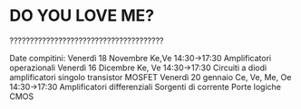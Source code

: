 # DO YOU LOVE ME?
??????????????????????????????????????

Date compitini:
Venerdì 18 Novembre Ke,Ve 14:30->17:30
	Amplificatori operazionali
Venerdì 16 Dicembre Ke, Ve 14:30->17:30
	Circuiti a diodi amplificatori singolo transistor MOSFET
Venerdì 20 gennaio Ce, Ve, Me, Oe 14:30->17:30
	Amplificatori differenziali
	Sorgenti di corrente
	Porte logiche CMOS